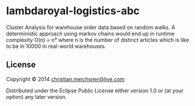 lambdaroyal-logistics-abc
=========================

Cluster Analysis for warehouse order data based on random walks. A deterministic approach using markov chains would end up in runtime complexity O(n) = n³ where n is the number of distinct articles which is like to be in 10000 in real-world warehouses.

## License

Copyright © 2014 christian.meichsner@live.com

Distributed under the Eclipse Public License either version 1.0 or (at
your option) any later version.
